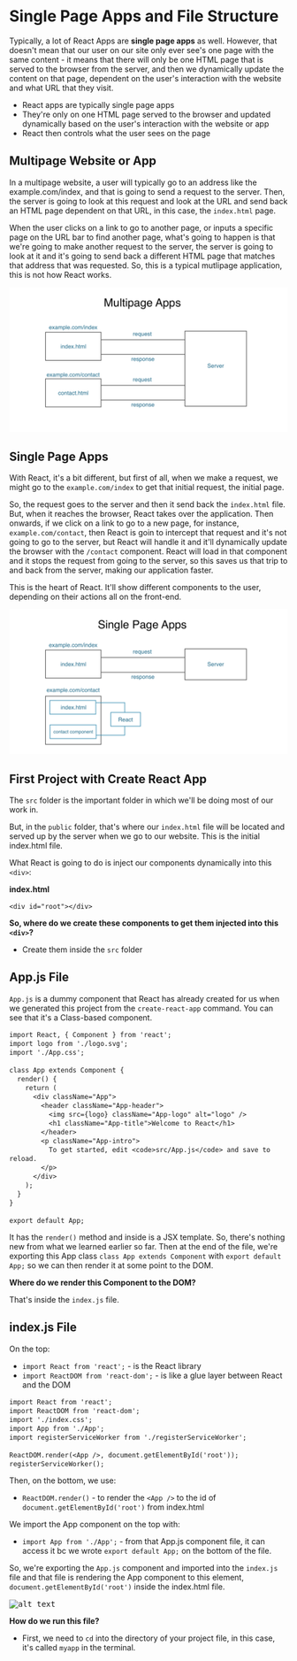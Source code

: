 # Single Page Apps and File Structure

Typically, a lot of React Apps are **single page apps** as well. However, that doesn't mean that our user on our site only ever see's one page with the same content - it means that there will only be one HTML page that is served to the browser from the server, and then we dynamically update the content on that page, dependent on the user's interaction with the website and what URL that they visit.

* React apps are typically single page apps
* They're only on one HTML page served to the browser and updated dynamically based on the user's interaction with the website or app
* React then controls what the user sees on the page

## Multipage Website or App

In a multipage website, a user will typically go to an address like the example.com/index, and that is going to send a request to the server. Then, the server is going to look at this request and look at the URL and send back an HTML page dependent on that URL, in this case, the ```index.html``` page.

When the user clicks on a link to go to another page, or inputs a specific page on the URL bar to find another page, what's going to happen is that we're going to make another request to the server, the server is going to look at it and it's going to send back a different HTML page that matches that address that was requested. So, this is a typical mutlipage application, this is not how React works.

<kbd>![alt text](img/multipageapp.png "screenshot")</kbd>

## Single Page Apps

With React, it's a bit different, but first of all, when we make a request, we might go to the ```example.com/index``` to get that initial request, the initial page.

So, the request goes to the server and then it send back the ```index.html``` file. But, when it reaches the browser, React takes over the application. Then onwards, if we click on a link to go to a new page, for instance, ```example.com/contact```, then React is goin to intercept that request and it's not going to go to the server, but React will handle it and it'll dynamically update the browser with the ```/contact``` component. React will load in that component and it stops the request from going to the server, so this saves us that trip to and back from the server, making our application faster. 

This is the heart of React. It'll show different components to the user, depending on their actions all on the front-end.

<kbd>![alt text](img/singlepageapp.png "screenshot")</kbd>

## First Project with Create React App

The ```src``` folder is the important folder in which we'll be doing most of our work in.

But, in the ```public``` folder, that's where our ```index.html``` file will be located and served up by the server when we go to our website. This is the initial index.html file. 

What React is going to do is inject our components dynamically into this ```<div>```: 

**index.html**
```
<div id="root"></div>
```

**So, where do we create these components to get them injected into this ```<div>```?**

* Create them inside the ```src``` folder

## App.js File

```App.js``` is a dummy component that React has already created for us when we generated this project from the ```create-react-app``` command. You can see that it's a Class-based component.

```
import React, { Component } from 'react';
import logo from './logo.svg';
import './App.css';

class App extends Component {
  render() {
    return (
      <div className="App">
        <header className="App-header">
          <img src={logo} className="App-logo" alt="logo" />
          <h1 className="App-title">Welcome to React</h1>
        </header>
        <p className="App-intro">
          To get started, edit <code>src/App.js</code> and save to reload.
        </p>
      </div>
    );
  }
}

export default App;
```

It has the ```render()``` method and inside is a JSX template. So, there's nothing new from what we learned earlier so far. Then at the end of the file, we're exporting this App class ```class App extends Component``` with ```export default App;``` so we can then render it at some point to the DOM.

**Where do we render this Component to the DOM?**

That's inside the ```index.js``` file.

## index.js File

On the top:

* ```import React from 'react';``` - is the React library
* ```import ReactDOM from 'react-dom';``` - is like a glue layer between React and the DOM

```
import React from 'react';
import ReactDOM from 'react-dom';
import './index.css';
import App from './App';
import registerServiceWorker from './registerServiceWorker';

ReactDOM.render(<App />, document.getElementById('root'));
registerServiceWorker();
```

Then, on the bottom, we use:

* ```ReactDOM.render()``` - to render the ```<App />``` to the id of ```document.getElementById('root')``` from index.html

We import the App component on the top with:

* ```import App from './App';``` - from that App.js component file, it can access it bc we wrote ```export default App;``` on the bottom of the file.

So, we're exporting the ```App.js``` component and imported into the ```index.js``` file and that file is rendering the App component to this element, ```document.getElementById('root')``` inside the index.html file.

<kbd>![alt text](img/connect.png "screenshot")</kbd>

**How do we run this file?**

* First, we need to ```cd``` into the directory of your project file, in this case, it's called ```myapp``` in the terminal.

